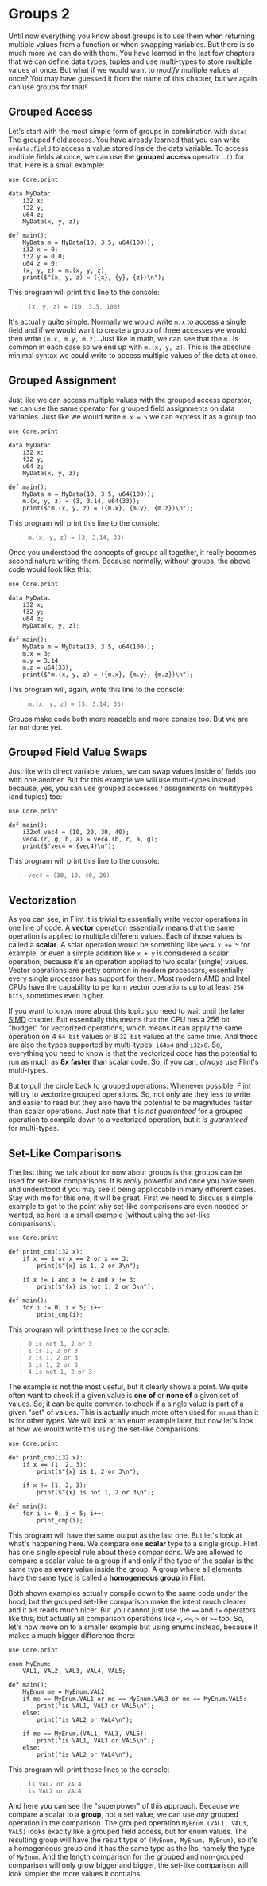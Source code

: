 # Groups 2

Until now everything you know about groups is to use them when returning multiple values from a function or when swapping variables. But there is so much more we can do with them. You have learned in the last few chapters that we can define data types, tuples and use multi-types to store multiple values at once. But what if we would want to *modify* multiple values at once? You may have guessed it from the name of this chapter, but we again can use groups for that!

## Grouped Access

Let's start with the most simple form of groups in combination with `data`: The grouped field access. You have already learned that you can write `mydata.field` to access a value stored inside the data variable. To access multiple fields at once, we can use the **grouped access** operator `.()` for that. Here is a small example:

```ft
use Core.print

data MyData:
    i32 x;
    f32 y;
    u64 z;
    MyData(x, y, z);

def main():
    MyData m = MyData(10, 3.5, u64(100));
    i32 x = 0;
    f32 y = 0.0;
    u64 z = 0;
    (x, y, z) = m.(x, y, z);
    print($"(x, y, z) = ({x}, {y}, {z})\n");
```

This program will print this line to the console:

> ```
> (x, y, z) = (10, 3.5, 100)
> ```

It's actually quite simple. Normally we would write `m.x` to access a single field and if we would want to create a group of three accesses we would then write `(m.x, m.y, m.z)`. Just like in math, we can see that the `m.` is common in each case so we end up with `m.(x, y, z)`. This is the absolute minimal syntax we could write to access multiple values of the data at once.

## Grouped Assignment

Just like we can access multiple values with the grouped access operator, we can use the same operator for grouped field assignments on data variables. Just like we would write `m.x = 5` we can express it as a group too:

```ft
use Core.print

data MyData:
    i32 x;
    f32 y;
    u64 z;
    MyData(x, y, z);

def main():
    MyData m = MyData(10, 3.5, u64(100));
    m.(x, y, z) = (3, 3.14, u64(33));
    print($"m.(x, y, z) = ({m.x}, {m.y}, {m.z})\n");
```

This program will print this line to the console:

> ```
> m.(x, y, z) = (3, 3.14, 33)
> ```

Once you understood the concepts of groups all together, it really becomes second nature writing them. Because normally, without groups, the above code would look like this:

```ft
use Core.print

data MyData:
    i32 x;
    f32 y;
    u64 z;
    MyData(x, y, z);

def main():
    MyData m = MyData(10, 3.5, u64(100));
    m.x = 3;
    m.y = 3.14;
    m.z = u64(33);
    print($"m.(x, y, z) = ({m.x}, {m.y}, {m.z})\n");
```

This program will, again, write this line to the console:

> ```
> m.(x, y, z) = (3, 3.14, 33)
> ```

Groups make code both more readable and more consise too. But we are far not done yet.

## Grouped Field Value Swaps

Just like with direct variable values, we can swap values inside of fields too with one another. But for this example we will use multi-types instead because, yes, you can use grouped accesses / assignments on multitypes (and tuples) too:

```ft
use Core.print

def main():
    i32x4 vec4 = (10, 20, 30, 40);
    vec4.(r, g, b, a) = vec4.(b, r, a, g);
    print($"vec4 = {vec4}\n");
```

This program will print this line to the console:

> ```
> vec4 = (30, 10, 40, 20)
> ```

## Vectorization

As you can see, in Flint it is trivial to essentially write vector operations in one line of code. A **vector** operation essentially means that the same operation is applied to multiple different values. Each of those values is called a **scalar**. A sclar operation would be something like `vec4.x += 5` for example, or even a simple addition like `x + y` is considered a scalar operation, because it's an operation applied to two scalar (single) values. Vector operations are pretty common in modern processors, essentially every single processor has support for them. Most modern AMD and Intel CPUs have the capability to perform vector operations up to at least `256 bits`, sometimes even higher.

If you want to know more about this topic you need to wait until the later [SIMD]() chapter. But essentially this means that the CPU has a 256 bit "budget" for vectorized operations, which means it can apply the same operation on 4 `64 bit` values or 8 `32 bit` values at the same time. And these are also the types supported by multi-types: `i64x4` and `i32x8`. So, everything you need to know is that the vectorized code has the potential to run as much as **8x faster** than scalar code. So, if you can, *always* use Flint's multi-types.

But to pull the circle back to grouped operations. Whenever possible, Flint will try to vectorize grouped operations. So, not only are they less to write and easier to read but they also have the potential to be magnitudes faster than scalar operations. Just note that it is *not guaranteed* for a grouped operation to compile down to a vectorized operation, but it *is guaranteed* for multi-types.

## Set-Like Comparisons

The last thing we talk about for now about groups is that groups can be used for set-like comparisons. It is *really* powerful and once you have seen and understood it you may see it being appliccable in many different cases. Stay with me for this one, it will be great. First we need to discuss a simple example to get to the point why set-like comparisons are even needed or wanted, so here is a small example (without using the set-like comparisons):

```ft
use Core.print

def print_cmp(i32 x):
    if x == 1 or x == 2 or x == 3:
        print($"{x} is 1, 2 or 3\n");

    if x != 1 and x != 2 and x != 3:
        print($"{x} is not 1, 2 or 3\n");

def main():
    for i := 0; i < 5; i++:
        print_cmp(i);
```

This program will print these lines to the console:

> ```
> 0 is not 1, 2 or 3
> 1 is 1, 2 or 3
> 2 is 1, 2 or 3
> 3 is 1, 2 or 3
> 4 is not 1, 2 or 3
> ```

The example is not the most useful, but it clearly shows a point. We quite often want to check if a given value is **one of** or **none of** a given set of values. So, it can be quite common to check if a single value is part of a given "set" of values. This is actually much more often used for `enum`s than it is for other types. We will look at an enum example later, but now let's look at how we would write this using the set-like comparisons:

```ft
use Core.print

def print_cmp(i32 x):
    if x == (1, 2, 3):
        print($"{x} is 1, 2 or 3\n");

    if x != (1, 2, 3):
        print($"{x} is not 1, 2 or 3\n");

def main():
    for i := 0; i < 5; i++:
        print_cmp(i);
```

This program will have the same output as the last one. But let's look at what's happening here. We compare one **scalar** type to a single group. Flint has one single special rule about these comparisons. We are allowed to compare a scalar value to a group if and only if the type of the scalar is the same type as **every** value inside the group. A group where all elements have the same type is called a **homogeneous group** in Flint.

Both shown examples actually compile down to the same code under the hood, but the grouped set-like comparison make the intent much clearer and it als reads much nicer. But you cannot just use the `==` and `!=` operators like this, but actually all comparison operations like `<`, `<=`, `>` or `>=` too. So, let's now move on to a smaller example but using enums instead, because it makes a much bigger difference there:

```ft
use Core.print

enum MyEnum:
    VAL1, VAL2, VAL3, VAL4, VAL5;

def main():
    MyEnum me = MyEnum.VAL2;
    if me == MyEnum.VAL1 or me == MyEnum.VAL3 or me == MyEnum.VAL5:
        print("is VAL1, VAL3 or VAL5\n");
    else:
        print("is VAL2 or VAL4\n");

    if me == MyEnum.(VAL1, VAL3, VAL5):
        print("is VAL1, VAL3 or VAL5\n");
    else:
        print("is VAL2 or VAL4\n");
```

This program will print these lines to the console:

> ```
> is VAL2 or VAL4
> is VAL2 or VAL4
> ```

And here you can see the "superpower" of this approach. Because we compare a scalar to a **group**, not a set value, we can use *any* grouped operation in the comparison. The grouped operation `MyEnum.(VAL1, VAL3, VAL5)` looks exaclty like a grouped field access, but for enum values. The resulting group will have the result type of `(MyEnum, MyEnum, MyEnum)`, so it's a homogeneous group and it has the same type as the lhs, namely the type of `MyEnum`. And the length comparison for the grouped and non-grouped comparison will only grow bigger and bigger, the set-like comparison will look simpler the more values it contiains.
